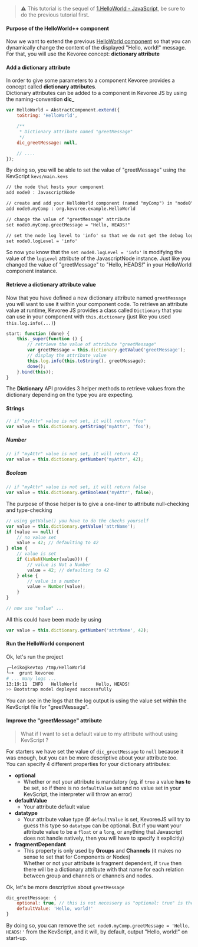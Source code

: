 > :warning: This tutorial is the sequel of [1.HelloWorld - JavaScript](https://github.com/HEADS-project/training/tree/master/2.Kevoree_Basics/1.HelloWorld/js), be sure to do the previous tutorial first.

#### Purpose of the HelloWorld++ component
Now we want to extend the previous [HelloWorld component](https://github.com/HEADS-project/training/tree/master/2.Kevoree_Basics/1.HelloWorld/js)
so that you can dynamically change the content of the displayed "Hello, world!" message.  
For that, you will use the Kevoree concept: **dictionary attribute**

#### Add a dictionary attribute
In order to give some parameters to a component Kevoree provides a concept called
**dictionary attributes**.  
Dictionary attributes can be added to a component in Kevoree JS by using the naming-convention **dic_**

```js
var HelloWorld = AbstractComponent.extend({
    toString: 'HelloWorld',

    /**
     * Dictionary attribute named "greetMessage"
     */
    dic_greetMessage: null,

    // ....
});
```
By doing so, you will be able to set the value of "greetMessage" using the KevScript `kevs/main.kevs`

```txt
// the node that hosts your component
add node0 : JavascriptNode

// create and add your HelloWorld component (named "myComp") in "node0"
add node0.myComp : org.kevoree.example.HelloWorld

// change the value of "greetMessage" attribute
set node0.myComp.greetMessage = "Hello, HEADS!"

// set the node log level to 'info' so that we do not get the debug logs
set node0.logLevel = 'info'
```
So now you know that the `set node0.logLevel = 'info'` is modifying the value of the `logLevel` attribute of the JavascriptNode instance.
Just like you changed the value of "greetMessage" to "Hello, HEADS!" in your HelloWorld component instance.

#### Retrieve a dictionary attribute value
Now that you have defined a new dictionary attribute named `greetMessage` you will want to use it within your component code.
To retrieve an attribute value at runtime, Kevoree JS provides a class called `Dictionary` that you can use in your component with `this.dictionary`  (just like you used `this.log.info(...)`)

```js
start: function (done) {
    this._super(function () {
        // retrieve the value of attribute "greetMessage"
        var greetMessage = this.dictionary.getValue('greetMessage');
        // display the attribute value
        this.log.info(this.toString(), greetMessage);
        done();
    }.bind(this));
}
```

The **Dictionary** API provides 3 helper methods to retrieve values from the dictionary
depending on the type you are expecting.

#### Strings
```js
// if "myAttr" value is not set, it will return "foo"
var value = this.dictionary.getString('myAttr', 'foo');
```

##### Number
```js
// if "myAttr" value is not set, it will return 42
var value = this.dictionary.getNumber('myAttr', 42);
```

##### Boolean
```js
// if "myAttr" value is not set, it will return false
var value = this.dictionary.getBoolean('myAttr', false);
```

The purpose of those helper is to give a one-liner to attribute null-checking and type-checking

```js
// using getValue() you have to do the checks yourself
var value = this.dictionary.getValue('attrName');
if (value == null) {
    // no value set
    value = 42; // defaulting to 42
} else {
    // value is set
    if (isNaN(Number(value))) {
        // value is Not a Number
        value = 42; // defaulting to 42
    } else {
        // value is a number
        value = Number(value);
    }
}

// now use "value" ...
```

All this could have been made by using

```js
var value = this.dictionary.getNumber('attrName', 42);
```


#### Run the HelloWorld component
Ok, let's run the project

```sh
╭─leiko@kevtop /tmp/HelloWorld
╰─➤  grunt kevoree
# ... many logs ...
13:19:11  INFO   HelloWorld       Hello, HEADS!
>> Bootstrap model deployed successfully
```

You can see in the logs that the log output is using the value set within the KevScript file for "greetMessage".

#### Improve the "greetMessage" attribute
> What if I want to set a default value to my attribute without using KevScript ?

For starters we have set the value of `dic_greetMessage` to `null` because it was enough, but you can be more descriptive about your attribute too.  
You can specify 4 different properties for your dictionary attributes:  
  - **optional**
    - Whether or not your attribute is mandatory (eg. if `true` a value **has to** be set,
      so if there is no `defaultValue` set and no value set in your KevScript,
      the interpreter will throw an error)
  - **defaultValue**
    - Your attribute default value
  - **datatype**
    - Your attribute value type (if `defaultValue` is set, KevoreeJS will try to guess this type so `datatype` can be optional.
      But if you want your attribute value to be a `float` or a `long`, or anything that Javascript does not handle natively,
      then you will have to specify it explicitly)
  - **fragmentDependant**
    - This property is only used by **Groups** and **Channels** (it makes no sense to set that for Components or Nodes)  
      Whether or not your attribute is fragment dependent, if `true` then there will be a dictionary attribute with that name for each relation between group and channels or channels and nodes.  

Ok, let's be more descriptive about `greetMessage`

```js
dic_greetMessage: {
    optional: true, // this is not necessery as "optional: true" is the default
    defaultValue: 'Hello, world!'
}
```

By doing so, you can remove the `set node0.myComp.greetMessage = 'Hello, HEADS!'` from the KevScript, and it will, by default, output "Hello, world!" on start-up.

